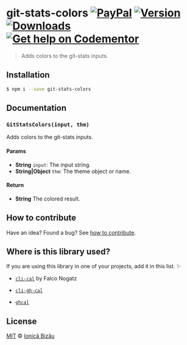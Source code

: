 # git-stats-colors [![PayPal](https://img.shields.io/badge/%24-paypal-f39c12.svg)][paypal-donations] [![Version](https://img.shields.io/npm/v/git-stats-colors.svg)](https://www.npmjs.com/package/git-stats-colors) [![Downloads](https://img.shields.io/npm/dt/git-stats-colors.svg)](https://www.npmjs.com/package/git-stats-colors) [![Get help on Codementor](https://cdn.codementor.io/badges/get_help_github.svg)](https://www.codementor.io/johnnyb?utm_source=github&utm_medium=button&utm_term=johnnyb&utm_campaign=github)

> Adds colors to the git-stats inputs.

## Installation

```sh
$ npm i --save git-stats-colors
```

## Documentation

### `GitStatsColors(input, thm)`
Adds colors to the git-stats inputs.

#### Params
- **String** `input`: The input string.
- **String|Object** `thm`: The theme object or name.

#### Return
- **String** The colored result.

## How to contribute
Have an idea? Found a bug? See [how to contribute][contributing].

## Where is this library used?
If you are using this library in one of your projects, add it in this list. :sparkles:

 - [`cli-cal`](https://github.com/fnogatz/cli-cal) by Falco Nogatz

 - [`cli-gh-cal`](https://github.com/IonicaBizau/cli-gh-cal)

 - [`ghcal`](https://github.com/IonicaBizau/ghcal)

## License

[MIT][license] © [Ionică Bizău][website]

[paypal-donations]: https://www.paypal.com/cgi-bin/webscr?cmd=_s-xclick&hosted_button_id=RVXDDLKKLQRJW
[donate-now]: http://i.imgur.com/6cMbHOC.png

[license]: http://showalicense.com/?fullname=Ionic%C4%83%20Biz%C4%83u%20%3Cbizauionica%40gmail.com%3E%20(http%3A%2F%2Fionicabizau.net)&year=2015#license-mit
[website]: http://ionicabizau.net
[contributing]: /CONTRIBUTING.md
[docs]: /DOCUMENTATION.md
